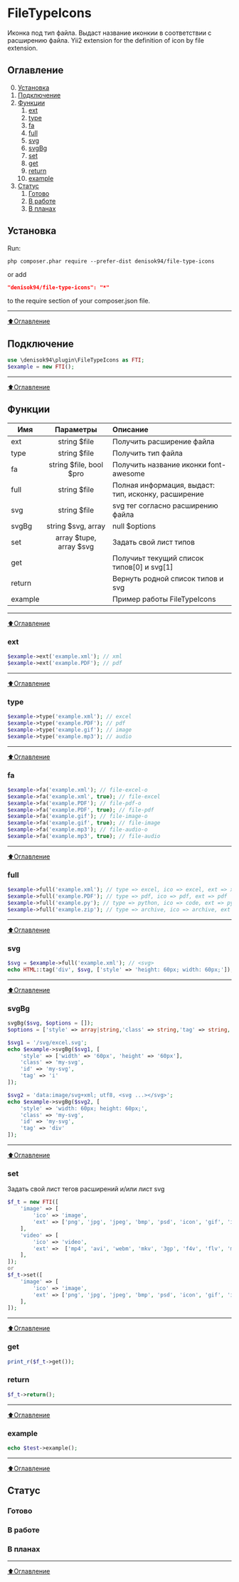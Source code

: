 FileTypeIcons
====

Иконка под тип файла.
Выдаст название иконкии в соответствии с расширению файла.
Yii2 extension for the definition of icon by file extension.

## Оглавление

0. [Установка](#Установка)
1. [Подключение](#Подключение)
2. [Функции](#Функции)
    1. [ext](#ext)
    2. [type](#type)
    3. [fa](#fa)
    4. [full](#full)
    5. [svg](#svg)
    6. [svgBg](#svgBg)
    7. [set](#set)
    8. [get](#get)
    9. [return](#return)
    10. [example](#example)
3. [Статус](#Статус)
    1. [Готово](#Готово)
    2. [В работе](#В-работе)
    3. [В планах](#В-планах)


## Установка

Run:
```
php composer.phar require --prefer-dist denisok94/file-type-icons
```

or add

```json
"denisok94/file-type-icons": "*"
```

to the require section of your composer.json file.

____
[:arrow_up:Оглавление](#Оглавление)

## Подключение

```php
use \denisok94\plugin\FileTypeIcons as FTI;
$example = new FTI();
```
____
[:arrow_up:Оглавление](#Оглавление)

## Функции

| Имя | Параметры | Описание |
|----------------|:---------:|:----------------|
| ext | string $file | Получить расширение файла |
| type | string $file | Получить тип файла |
| fa | string $file, bool $pro | Получить название иконки font-awesome |
| full | string $file | Полная информация, выдаст: тип, исконку, расширение |
| svg | string $file | svg тег согласно расширению файла |
| svgBg | string $svg, array|null $options  | Вставить свой svg в background |
| set | array $tupe, array $svg | Задать свой лист типов|svg |
| get |  | Получиьт текущий список типов[0] и svg[1] |
| return |  | Вернуть родной список типов и svg |
| example |  | Пример работы FileTypeIcons |

____
[:arrow_up:Оглавление](#Оглавление)

### ext

```php
$example->ext('example.xml'); // xml
$example->ext('example.PDF'); // pdf
```
____
[:arrow_up:Оглавление](#Оглавление)


### type

```php
$example->type('example.xml'); // excel
$example->type('example.PDF'); // pdf
$example->type('example.gif'); // image
$example->type('example.mp3'); // audio
```
____
[:arrow_up:Оглавление](#Оглавление)


### fa

```php
$example->fa('example.xml'); // file-excel-o
$example->fa('example.xml', true); // file-excel
$example->fa('example.PDF'); // file-pdf-o
$example->fa('example.PDF', true); // file-pdf
$example->fa('example.gif'); // file-image-o
$example->fa('example.gif', true); // file-image
$example->fa('example.mp3'); // file-audio-o
$example->fa('example.mp3', true); // file-audio
```
____
[:arrow_up:Оглавление](#Оглавление)


### full

```php
$example->full('example.xml'); // type => excel, ico => excel, ext => xml
$example->full('example.PDF'); // type => pdf, ico => pdf, ext => pdf
$example->full('example.py'); // type => python, ico => code, ext => py
$example->full('example.zip'); // type => archive, ico => archive, ext => zip
```
____
[:arrow_up:Оглавление](#Оглавление)


### svg

```php
$svg = $example->full('example.xml'); // <svg>
echo HTML::tag('div', $svg, ['style' => 'height: 60px; width: 60px;']);
```
____
[:arrow_up:Оглавление](#Оглавление)


### svgBg

```php
svgBg($svg, $options = []);
$options = ['style' => array|string,'class' => string,'tag' => string,'id' => string,'txt' => string];

$svg1 = '/svg/excel.svg';
echo $example->svgBg($svg1, [
    'style' => ['width' => '60px', 'height' => '60px'],
    'class' => 'my-svg',
    'id' => 'my-svg',
    'tag' => 'i'
]);

$svg2 = 'data:image/svg+xml; utf8, <svg ...></svg>';
echo $example->svgBg($svg2, [
    'style' => 'width: 60px; height: 60px;',
    'class' => 'my-svg',
    'id' => 'my-svg',
    'tag' => 'div'
]);
```
____
[:arrow_up:Оглавление](#Оглавление)


### set

Задать свой лист тегов расширений и/или лист svg

```php
$f_t = new FTI([
    'image' => [
        'ico' => 'image',
        'ext' => ['png', 'jpg', 'jpeg', 'bmp', 'psd', 'icon', 'gif', 'ico', 'svg', 'webp'],
    ],
    'video' => [
        'ico' => 'video',
        'ext' =>  ['mp4', 'avi', 'webm', 'mkv', '3gp', 'f4v', 'flv', 'moov', 'mov', 'mpeg', 'mpg'],
    ],
]);
or
$f_t->set([
    'image' => [
        'ico' => 'image',
        'ext' => ['png', 'jpg', 'jpeg', 'bmp', 'psd', 'icon', 'gif', 'ico', 'svg', 'webp'],
    ],
]);
```
____
[:arrow_up:Оглавление](#Оглавление)


### get

```php
print_r($f_t->get());
```

### return

```php
$f_t->return();
```
____
[:arrow_up:Оглавление](#Оглавление)

### example

```php
echo $test->example();
```
____
[:arrow_up:Оглавление](#Оглавление)


## Статус 

### Готово 

### В работе

### В планах

____
[:arrow_up:Оглавление](#Оглавление)
